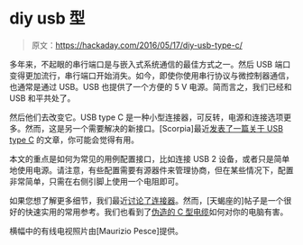 # diy usb 型

> 原文：<https://hackaday.com/2016/05/17/diy-usb-type-c/>

多年来，不起眼的串行端口是与嵌入式系统通信的最佳方式之一。然后 USB 端口变得更加流行，串行端口开始消失。如今，即使你使用串行协议与微控制器通信，也通常是通过 USB。USB 也提供了一个方便的 5 V 电源。简而言之，我们已经和 USB 和平共处了。

然后他们去改变它。USB type C 是一种小型连接器，可反转，电源和连接选项更多。然而，这是另一个需要解决的新接口。[Scorpia]最近[发表了一篇关于 USB type C](https://www.scorpia.co.uk/2016/03/17/using-usb-type-c-on-hobyist-projects/) 的文章，你可能会觉得有用。

本文的重点是如何为常见的用例配置接口，比如连接 USB 2 设备，或者只是简单地使用电源。请注意，有些配置需要有源器件来管理协商，但在某些情况下，配置非常简单，只需在右侧引脚上使用一个电阻即可。

如果您想了解更多细节，我们最近[讨论了连接器](http://hackaday.com/2016/04/22/hackaday-dictionary-usb-type-c/)。然而，[天蝎座的]帖子是一个很好的快速实用的常用参考。我们也看到了[伪造的 C 型电缆](http://hackaday.com/2016/02/04/the-usb-type-c-cable-that-will-break-your-computer/)如何对你的电脑有害。

横幅中的有线电视照片由[Maurizio Pesce]提供。
